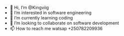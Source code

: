 - 👋 Hi, I’m @Kingviig
- 👀 I’m interested in software engineering 
- 🌱 I’m currently learning coding
- 💞️ I’m looking to collaborate on software development
- 📫 How to reach me watsap +250782209936

<!---
Kingviig/Kingviig is a ✨ special ✨ repository because its `README.md` (this file) appears on your GitHub profile.
You can click the Preview link to take a look at your changes.
--->
